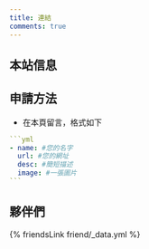 ```yaml
---
title: 連結
comments: true
---
```


## 本站信息

## 申請方法
- 在本頁留言，格式如下

~~~yml
```yml
- name: #您的名字
  url: #您的網址
  desc: #簡短描述
  image: #一張圖片
```
~~~

## 夥伴們
{% friendsLink friend/_data.yml %}
